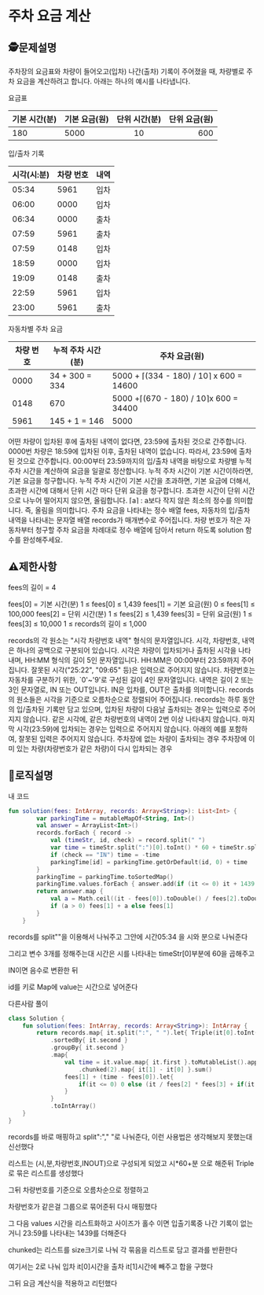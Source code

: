 주차 요금 계산
=
## 🕵️문제설명
주차장의 요금표와 차량이 들어오고(입차) 나간(출차) 기록이 주어졌을 때, 차량별로 주차 요금을 계산하려고 합니다. 아래는 하나의 예시를 나타냅니다.

요금표

|기본 시간(분)|	기본 요금(원)|	단위 시간(분)|	단위 요금(원)|
|:-|-|:-:|-:|
|180	|5000	|10	|600|
 

입/출차 기록

|시각(시:분)|	차량 번호|	내역|
|-|-|-|
|05:34	|5961	|입차|
|06:00	|0000	|입차|
|06:34|	0000|	출차
|07:59|	5961|	출차|
|07:59|	0148|	입차
18:59|	0000|	입차
19:09|	0148|	출차
22:59|	5961|	입차
23:00|	5961|	출차
 

자동차별 주차 요금

|차량 번호|	누적 주차 시간(분)|	주차 요금(원)|
|-|-|-|
|0000|	34 + 300 = 334|	5000 + ⌈(334 - 180) / 10⌉ x 600 = 14600
|0148|	670|	5000 +⌈(670 - 180) / 10⌉x 600 = 34400
|5961|	145 + 1 = 146|	5000
어떤 차량이 입차된 후에 출차된 내역이 없다면, 23:59에 출차된 것으로 간주합니다.
0000번 차량은 18:59에 입차된 이후, 출차된 내역이 없습니다. 따라서, 23:59에 출차된 것으로 간주합니다.
00:00부터 23:59까지의 입/출차 내역을 바탕으로 차량별 누적 주차 시간을 계산하여 요금을 일괄로 정산합니다.
누적 주차 시간이 기본 시간이하라면, 기본 요금을 청구합니다.
누적 주차 시간이 기본 시간을 초과하면, 기본 요금에 더해서, 초과한 시간에 대해서 단위 시간 마다 단위 요금을 청구합니다.
초과한 시간이 단위 시간으로 나누어 떨어지지 않으면, 올림합니다.
⌈a⌉ : a보다 작지 않은 최소의 정수를 의미합니다. 즉, 올림을 의미합니다.
주차 요금을 나타내는 정수 배열 fees, 자동차의 입/출차 내역을 나타내는 문자열 배열 records가 매개변수로 주어집니다. 차량 번호가 작은 자동차부터 청구할 주차 요금을 차례대로 정수 배열에 담아서 return 하도록 solution 함수를 완성해주세요.
## ⚠️제한사항
fees의 길이 = 4

fees[0] = 기본 시간(분)
1 ≤ fees[0] ≤ 1,439
fees[1] = 기본 요금(원)
0 ≤ fees[1] ≤ 100,000
fees[2] = 단위 시간(분)
1 ≤ fees[2] ≤ 1,439
fees[3] = 단위 요금(원)
1 ≤ fees[3] ≤ 10,000
1 ≤ records의 길이 ≤ 1,000

records의 각 원소는 "시각 차량번호 내역" 형식의 문자열입니다.
시각, 차량번호, 내역은 하나의 공백으로 구분되어 있습니다.
시각은 차량이 입차되거나 출차된 시각을 나타내며, HH:MM 형식의 길이 5인 문자열입니다.
HH:MM은 00:00부터 23:59까지 주어집니다.
잘못된 시각("25:22", "09:65" 등)은 입력으로 주어지지 않습니다.
차량번호는 자동차를 구분하기 위한, `0'~'9'로 구성된 길이 4인 문자열입니다.
내역은 길이 2 또는 3인 문자열로, IN 또는 OUT입니다. IN은 입차를, OUT은 출차를 의미합니다.
records의 원소들은 시각을 기준으로 오름차순으로 정렬되어 주어집니다.
records는 하루 동안의 입/출차된 기록만 담고 있으며, 입차된 차량이 다음날 출차되는 경우는 입력으로 주어지지 않습니다.
같은 시각에, 같은 차량번호의 내역이 2번 이상 나타내지 않습니다.
마지막 시각(23:59)에 입차되는 경우는 입력으로 주어지지 않습니다.
아래의 예를 포함하여, 잘못된 입력은 주어지지 않습니다.
주차장에 없는 차량이 출차되는 경우
주차장에 이미 있는 차량(차량번호가 같은 차량)이 다시 입차되는 경우


## 🔎로직설명
내 코드
```kotlin
fun solution(fees: IntArray, records: Array<String>): List<Int> {
        var parkingTime = mutableMapOf<String, Int>()
        val answer = ArrayList<Int>()
        records.forEach { record ->
            val (timeStr, id, check) = record.split(" ")
            var time = timeStr.split(":")[0].toInt() * 60 + timeStr.split(":")[1].toInt()
            if (check == "IN") time = -time
            parkingTime[id] = parkingTime.getOrDefault(id, 0) + time
        }
        parkingTime = parkingTime.toSortedMap()
        parkingTime.values.forEach { answer.add(if (it <= 0) it + 1439 else it) }
        return answer.map {
            val a = Math.ceil((it - fees[0]).toDouble() / fees[2].toDouble()).toInt() * fees[3]
            if (a > 0) fees[1] + a else fees[1]
        }
    }
```
records를 split""을 이용해서 나눠주고 그안에 시간05:34 을 시와 분으로 나눠준다

그리고 변수 3개를 정해주는대 시간은 시를 나타내는 timeStr[0]부분에 60을 곱해주고

IN이면 음수로 변환한 뒤

id를 키로 Map에 value는 시간으로 넣어준다


다른사람 풀이

```kotlin
class Solution {
    fun solution(fees: IntArray, records: Array<String>): IntArray {
        return records.map{ it.split(":", " ").let{ Triple(it[0].toInt()*60 + it[1].toInt(), it[2], it[3]) } }
            .sortedBy{ it.second }
            .groupBy{ it.second }
            .map{
                val time = it.value.map{ it.first }.toMutableList().apply{ if(this.size % 2 == 1) add(1439) }
                    .chunked(2).map{ it[1] - it[0] }.sum()
                fees[1] + (time - fees[0]).let{ 
                    if(it <= 0) 0 else (it / fees[2] * fees[3] + if(it % fees[2] != 0) fees[3] else 0) 
                }
            }
            .toIntArray()
    }
}
```
records를 바로 매핑하고 split":"," "로 나눠준다, 이런 사용법은 생각해보지 못했는대 신선했다

리스트는 (시,분,차량번호,INOUT)으로 구성되게 되었고 시*60+분 으로 해준뒤 Triple로 묶은 리스트를 생성했다

그뒤 차량번호를 기준으로 오름차순으로 정렬하고

차량번호가 같은걸 그룹으로 묶어준뒤 다시 매핑했다

그 다음 values 시간을 리스트화하고 사이즈가 홀수 이면 입출기록중 나간 기록이 없는거니 23:59를 나타내는 1439를 더해준다

chunked는 리스트를 size크기로 나눠 각 묶음을 리스트로 담고 결과를 반환한다

여기서는 2로 나눠 입차 it[0]시간을 출차 it[1]시간에 빼주고 합을 구했다

그뒤 요금 계산식을 적용하고 리턴했다
